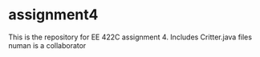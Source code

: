 # assignment4
This is the repository for EE 422C assignment 4. Includes Critter.java files
numan is a collaborator

